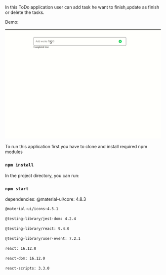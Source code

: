 In this ToDo application user can add task he want to finish,update as finish or delete the tasks.

Demo:

![demoGif](https://github.com/suryakh/ToDo/blob/master/screenshots/todollist.gif)

To run this application first you have to clone and install required npm modules

### `npm install`

In the project directory, you can run:

### `npm start`

dependencies: 
    @material-ui/core: 4.8.3

    @material-ui/icons:4.5.1

    @testing-library/jest-dom: 4.2.4

    @testing-library/react: 9.4.0

    @testing-library/user-event: 7.2.1

    react: 16.12.0

    react-dom: 16.12.0

    react-scripts: 3.3.0